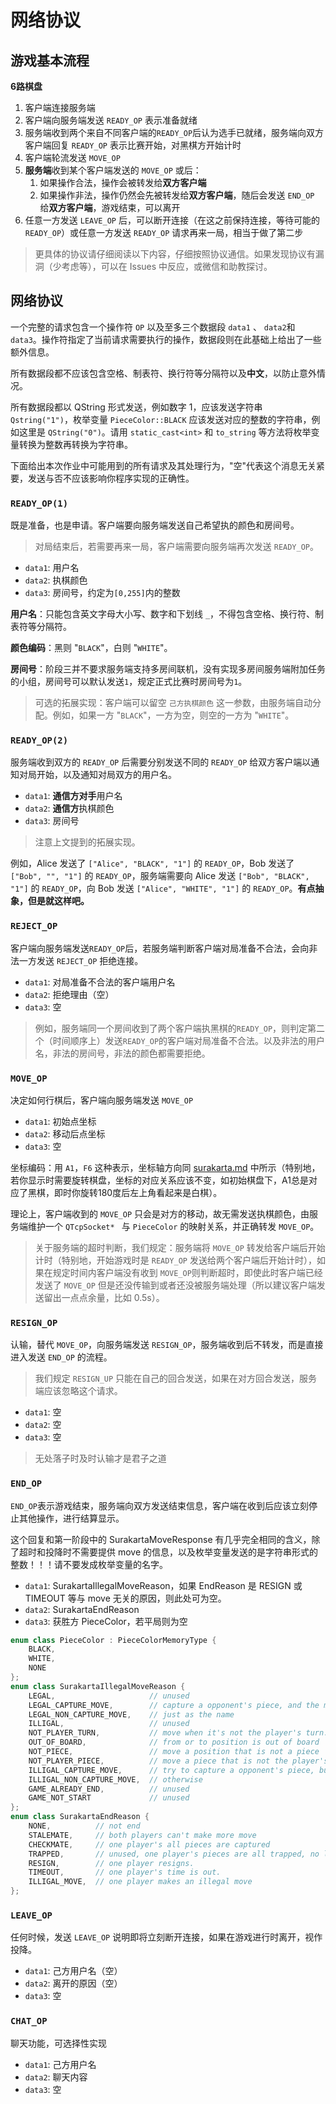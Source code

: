 # 网络协议

## 游戏基本流程

**6路棋盘**

1. 客户端连接服务端
2. 客户端向服务端发送 `READY_OP` 表示准备就绪
3. 服务端收到两个来自不同客户端的`READY_OP`后认为选手已就绪，服务端向双方客户端回复 `READY_OP` 表示比赛开始，对黑棋方开始计时
4. 客户端轮流发送 `MOVE_OP`
5. **服务端**收到某个客户端发送的 `MOVE_OP` 或后：
    1. 如果操作合法，操作会被转发给**双方客户端**
    2. 如果操作非法，操作仍然会先被转发给**双方客户端**，随后会发送 `END_OP` 给**双方客户端**，游戏结束，可以离开
6. 任意一方发送 `LEAVE_OP` 后，可以断开连接（在这之前保持连接，等待可能的 `READY_OP`）或任意一方发送 `READY_OP` 请求再来一局，相当于做了第二步

> 更具体的协议请仔细阅读以下内容，仔细按照协议通信。如果发现协议有漏洞（少考虑等），可以在 Issues 中反应，或微信和助教探讨。

## 网络协议

一个完整的请求包含一个操作符 `OP` 以及至多三个数据段 `data1` 、 `data2`和`data3`。操作符指定了当前请求需要执行的操作，数据段则在此基础上给出了一些额外信息。

所有数据段都不应该包含空格、制表符、换行符等分隔符以及**中文**，以防止意外情况。

所有数据段都以 QString 形式发送，例如数字 1，应该发送字符串 `Qstring("1")`，枚举变量 `PieceColor::BLACK` 应该发送对应的整数的字符串，例如这里是 `QString("0")`。请用 `static_cast<int>` 和 `to_string` 等方法将枚举变量转换为整数再转换为字符串。

下面给出本次作业中可能用到的所有请求及其处理行为，"空"代表这个消息无关紧要，发送与否不应该影响你程序实现的正确性。

### `READY_OP(1)`

既是准备，也是申请。客户端要向服务端发送自己希望执的颜色和房间号。

> 对局结束后，若需要再来一局，客户端需要向服务端再次发送 `READY_OP`。

- `data1`: 用户名
- `data2`: 执棋颜色
- `data3`: 房间号，约定为`[0,255]`内的整数

**用户名**：只能包含英文字母大小写、数字和下划线 `_`，不得包含空格、换行符、制表符等分隔符。

**颜色编码**：黑则 "`BLACK`"，白则 "`WHITE`"。

**房间号**：阶段三并不要求服务端支持多房间联机，没有实现多房间服务端附加任务的小组，房间号可以默认发送`1`，规定正式比赛时房间号为`1`。

> 可选的拓展实现：客户端可以留空 `己方执棋颜色` 这一参数，由服务端自动分配。例如，如果一方 "`BLACK`"，一方为空，则空的一方为 "`WHITE`"。

### `READY_OP(2)`

服务端收到双方的 `READY_OP` 后需要分别发送不同的 `READY_OP` 给双方客户端以通知对局开始，以及通知对局双方的用户名。

- `data1`: **通信方对手**用户名
- `data2`: **通信方**执棋颜色
- `data3`: 房间号

> 注意上文提到的拓展实现。

例如，Alice 发送了 `["Alice", "BLACK", "1"]` 的 `READY_OP`，Bob 发送了 `["Bob", "", "1"]` 的 `READY_OP`，服务端需要向 Alice 发送 `["Bob", "BLACK", "1"]` 的 `READY_OP`，向 Bob 发送 `["Alice", "WHITE", "1"]` 的 `READY_OP`。**有点抽象，但是就这样吧。**

### `REJECT_OP`

客户端向服务端发送`READY_OP`后，若服务端判断客户端对局准备不合法，会向非法一方发送 `REJECT_OP` 拒绝连接。

- `data1`: 对局准备不合法的客户端用户名
- `data2`: 拒绝理由（空）
- `data3`: 空

> 例如，服务端同一个房间收到了两个客户端执黑棋的`READY_OP`，则判定第二个（时间顺序上）发送`READY_OP`的客户端对局准备不合法。以及非法的用户名，非法的房间号，非法的颜色都需要拒绝。

### `MOVE_OP`

决定如何行棋后，客户端向服务端发送 `MOVE_OP`

- `data1`: 初始点坐标
- `data2`: 移动后点坐标
- `data3`: 空

坐标编码：用 `A1`，`F6` 这种表示，坐标轴方向同 [surakarta.md](../../guidance/surakarta/surakarta.md) 中所示（特别地，若你显示时需要旋转棋盘，坐标的对应关系应该不变，如初始棋盘下，A1总是对应了黑棋，即时你旋转180度后左上角看起来是白棋）。

理论上，客户端收到的 `MOVE_OP` 只会是对方的移动，故无需发送执棋颜色，由服务端维护一个 `QTcpSocket* ` 与 `PieceColor` 的映射关系，并正确转发 `MOVE_OP`。

> 关于服务端的超时判断，我们规定：服务端将 `MOVE_OP` 转发给客户端后开始计时（特别地，开始游戏时是 `READY_OP` 发送给两个客户端后开始计时），如果在规定时间内客户端没有收到 `MOVE_OP`则判断超时，即使此时客户端已经发送了 `MOVE_OP` 但是还没传输到或者还没被服务端处理（所以建议客户端发送留出一点点余量，比如 0.5s）。

### `RESIGN_OP`

认输，替代 `MOVE_OP`，向服务端发送 `RESIGN_OP`，服务端收到后不转发，而是直接进入发送 `END_OP` 的流程。

> 我们规定 `RESIGN_UP` 只能在自己的回合发送，如果在对方回合发送，服务端应该忽略这个请求。

- `data1`: 空
- `data2`: 空
- `data3`: 空

> 无处落子时及时认输才是君子之道

### `END_OP`

`END_OP`表示游戏结束，服务端向双方发送结束信息，客户端在收到后应该立刻停止其他操作，进行结算显示。

这个回复和第一阶段中的 SurakartaMoveResponse 有几乎完全相同的含义，除了超时和投降时不需要提供 move 的信息，以及枚举变量发送的是字符串形式的整数！！！请不要发成枚举变量的名字。

- `data1`: SurakartaIllegalMoveReason，如果 EndReason 是 RESIGN 或 TIMEOUT 等与 move 无关的原因，则此处可为空。
- `data2`: SurakartaEndReason
- `data3`: 获胜方 PieceColor，若平局则为空

```c++
enum class PieceColor : PieceColorMemoryType {
    BLACK,
    WHITE,
    NONE
};
enum class SurakartaIllegalMoveReason {
    LEGAL,                     // unused
    LEGAL_CAPTURE_MOVE,        // capture a opponent's piece, and the move consists at least one corner loop
    LEGAL_NON_CAPTURE_MOVE,    // just as the name
    ILLIGAL,                   // unused
    NOT_PLAYER_TURN,           // move when it's not the player's turn.
    OUT_OF_BOARD,              // from or to position is out of board
    NOT_PIECE,                 // move a position that is not a piece
    NOT_PLAYER_PIECE,          // move a piece that is not the player's
    ILLIGAL_CAPTURE_MOVE,      // try to capture a opponent's piece, but the move can't consist any corner loop
    ILLIGAL_NON_CAPTURE_MOVE,  // otherwise
    GAME_ALREADY_END,          // unused
    GAME_NOT_START             // unused
};
enum class SurakartaEndReason {
    NONE,          // not end
    STALEMATE,     // both players can't make more move
    CHECKMATE,     // one player's all pieces are captured
    TRAPPED,       // unused, one player's pieces are all trapped, no legal move can be made.
    RESIGN,        // one player resigns.
    TIMEOUT,       // one player's time is out.
    ILLIGAL_MOVE,  // one player makes an illegal move
};
```

### `LEAVE_OP`

任何时候，发送 `LEAVE_OP` 说明即将立刻断开连接，如果在游戏进行时离开，视作投降。

- `data1`: 己方用户名（空）
- `data2`: 离开的原因（空）
- `data3`: 空


### `CHAT_OP`

聊天功能，可选择性实现

- `data1`: 己方用户名
- `data2`: 聊天内容
- `data3`: 空
